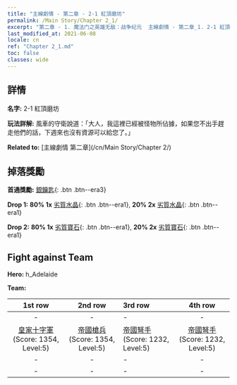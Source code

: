 ```yaml
---
title: "主線劇情 - 第二章 - 2-1 紅頂磨坊"
permalink: /Main Story/Chapter 2_1/
excerpt: "第二章 - 1. 魔法门之英雄无敌：战争纪元  主線劇情 - 第二章_1. 2-1 紅頂磨坊"
last_modified_at: 2021-06-08
locale: cn
ref: "Chapter 2_1.md"
toc: false
classes: wide
---
```


## 詳情

 **名字:** 2-1 紅頂磨坊

 **玩法詳解:** 風車的守衛說道：「大人，我這裡已經被怪物所佔據，如果您不出手趕走他們的話，下週來也沒有資源可以給您了。」

 **Related to:** [主線劇情 第二章](/cn/Main Story/Chapter 2/)

## 掉落獎勵

 **首通獎勵:** [銀鑰匙](/cn/Items/con_693/){: .btn .btn--era3}

 **Drop 1:** **80% 1x** [劣質水晶](/cn/Items/mat_5/){: .btn .btn--era1}, **20% 2x** [劣質水晶](/cn/Items/mat_5/){: .btn .btn--era1}

 **Drop 2:** **80% 1x** [劣質寶石](/cn/Items/mat_4/){: .btn .btn--era1}, **20% 2x** [劣質寶石](/cn/Items/mat_4/){: .btn .btn--era1}


## Fight against Team
 **Hero:** h_Adelaide

 **Team:**


  | 1st row | 2nd row | 3rd row | 4th row |
  |:----:|:----:|:----|:----:|
  | - | - | - | - |
  | [皇家十字軍](/cn/units/Swordsman/) (Score: 1354, Level:5)  | [帝國槍兵](/cn/units/Pikeman/) (Score: 1354, Level:5)  | [帝國弩手](/cn/units/Marksman/) (Score: 1232, Level:5)  | [帝國弩手](/cn/units/Marksman/) (Score: 1232, Level:5)  |
  | - | - | - | - |
  | - | - | - | - |


